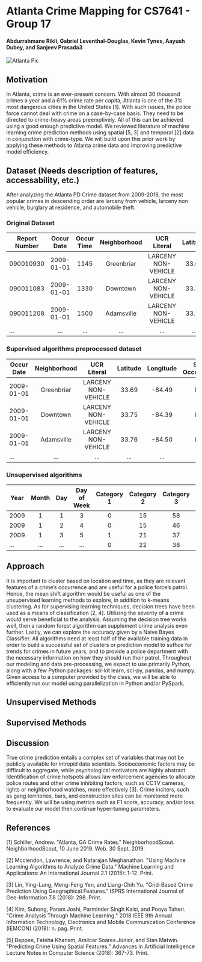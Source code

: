 # Atlanta Crime Mapping for CS7641 - Group 17
#### Abdurrahmane Rikli, Gabriel Leventhal-Douglas, Kevin Tynes, Aayush Dubey, and Sanjeev Prasada3

![Atlanta Pic](http://media.bizj.us/view/img/6139341/atlanta-skyline*750xx3684-2070-0-28.jpg)

## Motivation
In Atlanta, crime is an ever-present concern. With almost 30 thousand crimes a year and a 61% crime rate per capita,
Atlanta is one of the 3% most dangerous cities in the United States [1]. With such issues, the police force cannot deal
with crime on a case-by-case basis. They need to be directed to crime-heavy areas preemptively. All of this can be
achieved using a good enough predictive model. We reviewed literature of machine learning crime prediction methods
using spatial [5, 3] and temporal [2] data in conjunction with crime-type. We will build upon this prior work by applying
these methods to Atlanta crime data and improving predictive model efficiency.


## Dataset (Needs description of features, accessability, etc.)
After analyzing the Atlanta PD Crime dataset from 2009-2018, the most popular crimes in descending order are larceny from vehicle, larceny non vehicle, burglary at residence, and automobile theft.

### Original Dataset

 Report Number | Occur Date | Occur Time | Neighborhood |   UCR Literal       | Latitude | Longitude 
 ------------- |:----------:|:----------:|:------------:|:-------------------:|:--------:|:---------:
 090010930     | 2009-01-01 |    1145    | Greenbriar   | LARCENY NON-VEHICLE | 33.69    | -84.49    
 090011083     | 2009-01-01 |    1330    | Downtown     | LARCENY NON-VEHICLE | 33.75    | -84.39    
 090011208     | 2009-01-01 |    1500    | Adamsville   | LARCENY NON-VEHICLE | 33.76    | -84.50    
 ...           |    ...     | ...        | ...          | ...                 | ...      | ...

### Supervised algorithms preprocessed dataset

Occur Date  | Neighborhood|   UCR Literal       | Latitude | Longitude  | Shift Occurrence 
 -----------|:-----------:|:-------------------:|:--------:|:----------:|:----------------:
 2009-01-01 | Greenbriar  | LARCENY NON-VEHICLE | 33.69    | -84.49     |  Day
 2009-01-01 | Downtown    | LARCENY NON-VEHICLE | 33.75    | -84.39     |  Day
 2009-01-01 | Adamsville  | LARCENY NON-VEHICLE | 33.76    | -84.50     |  Day
 ...        | ...         |    ...              | ...      | ...        |  ...  

### Unsupervised algorithms
Year  | Month|  Day  | Day of Week  | Category 1 | Category 2 | Category 3 | Category 4 
 -----|:----:|:-----:|:------------:|:----------:|:----------:|:----------:|----------:
 2009 | 1    |   1   | 3            | 0          |  15        |    58      |  48
 2009 | 1    |   2   | 4            | 0          |  15        |    46      |  73
 2009 | 1    |   3   | 5            | 1          |  21        |    37      |  56
 ...  | ...  | ...   | ...          | 0          |  22        |    38      |  30       

## Approach
It is important to cluster based on location and time, as they are relevant features of a crime’s occurrence and are useful
for a police force’s patrol. Hence, the mean shift algorithm would be useful as one of the unsupervised learning methods
to explore, in addition to k-means clustering. As for supervising learning techniques, decision trees have been used as a
means of classification [2, 4]. Utilizing the severity of a crime would serve beneficial to the analysis. Assuming the
decision tree works well, then a random forest algorithm can supplement crime analysis even further. Lastly, we can
explore the accuracy given by a Naive Bayes Classifier. All algorithms need at least half of the available training data
in order to build a successful set of clusters or prediction model to suffice for trends for crimes in future years, and
to provide a police department with the necessary information on how they should run their patrol. Throughout our
modeling and data pre-processing, we expect to use primarily Python, along with a few Python packages: sci-kit learn,
sci-py, pandas, and numpy. Given access to a computer provided by the class, we will be able to efficiently run our
model using parallelization in Python and/or PySpark.


## Unsupervised Methods



## Supervised Methods



## Discussion 
True crime prediction entails a complex set of variables that may not be publicly available for intrepid data scientists.
Socioeconomic factors may be difficult to aggregate, while psychological motivators are highly abstract. Identification
of crime hotspots allows law enforcement agencies to allocate police routes and other crime inhibiting factors, such as
CCTV cameras, lights or neighborhood watches, more effectively [3]. Crime inciters, such as gang territories, bars, and
construction sites can be monitored more frequently. We will be using metrics such as F1 score, accuracy, and/or loss to
evaluate our model then continue hyper-tuning parameters.


## References 
[1] Schiller, Andrew. "Atlanta, GA Crime Rates." NeighborhoodScout. NeighborhoodScout, 10 June 2019. Web. 30
Sept. 2019. </br>

[2] Mcclendon, Lawrence, and Natarajan Meghanathan. "Using Machine Learning Algorithms to Analyze Crime
Data." Machine Learning and Applications: An International Journal 2.1 (2015): 1-12. Print. </br>

[3] Lin, Ying-Lung, Meng-Feng Yen, and Liang-Chih Yu. "Grid-Based Crime Prediction Using Geographical Features."
ISPRS International Journal of Geo-Information 7.8 (2018): 298. Print. </br>

[4] Kim, Suhong, Param Joshi, Parminder Singh Kalsi, and Pooya Taheri. "Crime Analysis Through Machine Learning."
2018 IEEE 9th Annual Information Technology, Electronics and Mobile Communication Conference (IEMCON)
(2018): n. pag. Print. </br>

[5] Bappee, Fateha Khanam, Amílcar Soares Júnior, and Stan Matwin. "Predicting Crime Using Spatial Features."
Advances in Artificial Intelligence Lecture Notes in Computer Science (2018): 367-73. Print.

